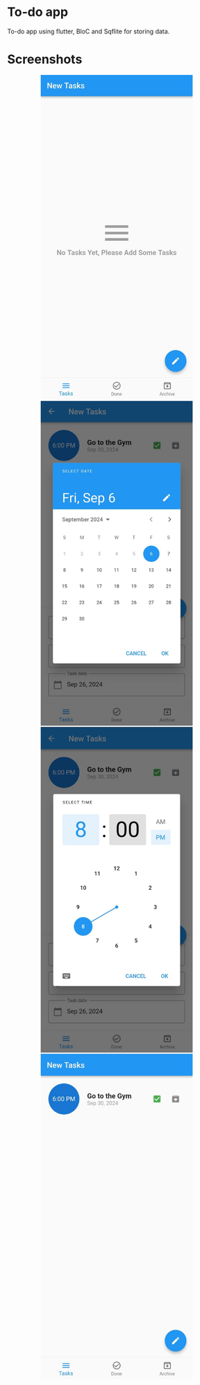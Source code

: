 # To-do app

To-do app using flutter, BloC and Sqflite for storing data. 

# Screenshots

<p align="center">
  <img src="https://github.com/a7mad117/Todo-App/blob/master/Todo-App-Screenshots/Todo%20App%201.jpeg" width="350" title="Home Screen">
  
  <img src="https://github.com/a7mad117/Todo-App/blob/master/Todo-App-Screenshots/Todo%20App%202.jpeg" width="350" title="Change Date">

  <img src="https://github.com/a7mad117/Todo-App/blob/master/Todo-App-Screenshots/Todo%20App%203.jpeg" width="350" title="Change Time">

  <img src="https://github.com/a7mad117/Todo-App/blob/master/Todo-App-Screenshots/Todo%20App%204.jpeg" width="350" title="Tasks">

</p>
